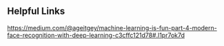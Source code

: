 ## Helpful Links

https://medium.com/@ageitgey/machine-learning-is-fun-part-4-modern-face-recognition-with-deep-learning-c3cffc121d78#.l1pr7ok7d
